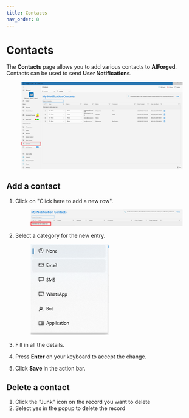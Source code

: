 ```yaml
---
title: Contacts
nav_order: 8
---
```


# Contacts

The **Contacts** page allows you to add various contacts to **AIForged**. Contacts can be used to send **User Notifications**.

<figure><img src=".gitbook/assets/image (30) (1) (1).png" alt=""><figcaption></figcaption></figure>

## Add a contact

1.  Click on "Click here to add a new row".

    <figure><img src=".gitbook/assets/image (34) (1) (1).png" alt=""><figcaption></figcaption></figure>
2.  Select a category for the new entry.

    <figure><img src=".gitbook/assets/image (12) (3) (1).png" alt=""><figcaption></figcaption></figure>
3. Fill in all the details.
4. Press **Enter** on your keyboard to accept the change.
5. Click **Save** in the action bar.

## Delete a contact

1. Click the "Junk" icon on the record you want to delete
2. Select yes in the popup to delete the record
